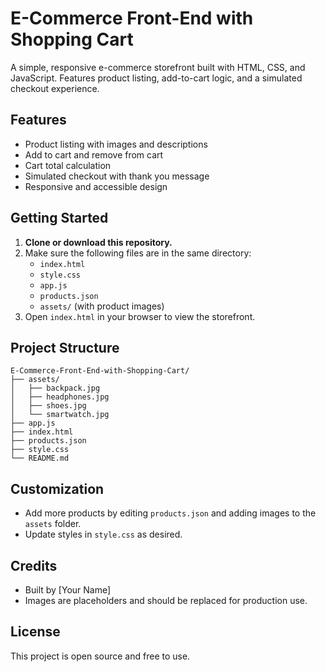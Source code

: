 # E-Commerce Front-End with Shopping Cart

A simple, responsive e-commerce storefront built with HTML, CSS, and JavaScript. Features product listing, add-to-cart logic, and a simulated checkout experience.

## Features
- Product listing with images and descriptions
- Add to cart and remove from cart
- Cart total calculation
- Simulated checkout with thank you message
- Responsive and accessible design

## Getting Started

1. **Clone or download this repository.**
2. Make sure the following files are in the same directory:
   - `index.html`
   - `style.css`
   - `app.js`
   - `products.json`
   - `assets/` (with product images)
3. Open `index.html` in your browser to view the storefront.

## Project Structure
```
E-Commerce-Front-End-with-Shopping-Cart/
├── assets/
│   ├── backpack.jpg
│   ├── headphones.jpg
│   ├── shoes.jpg
│   └── smartwatch.jpg
├── app.js
├── index.html
├── products.json
├── style.css
└── README.md
```

## Customization
- Add more products by editing `products.json` and adding images to the `assets` folder.
- Update styles in `style.css` as desired.

## Credits
- Built by [Your Name]
- Images are placeholders and should be replaced for production use.

## License
This project is open source and free to use. 